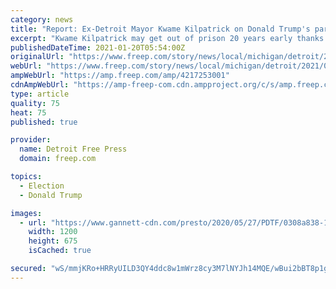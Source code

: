 ```yaml
---
category: news
title: "Report: Ex-Detroit Mayor Kwame Kilpatrick on Donald Trump's pardon list"
excerpt: "Kwame Kilpatrick may get out of prison 20 years early thanks to Donald Trump, who included the ex-mayor on his pardon list, according to reports."
publishedDateTime: 2021-01-20T05:54:00Z
originalUrl: "https://www.freep.com/story/news/local/michigan/detroit/2021/01/20/kwame-kilpatrick-pardoned-donald-trump-detroit-mayor/4217253001/"
webUrl: "https://www.freep.com/story/news/local/michigan/detroit/2021/01/20/kwame-kilpatrick-pardoned-donald-trump-detroit-mayor/4217253001/"
ampWebUrl: "https://amp.freep.com/amp/4217253001"
cdnAmpWebUrl: "https://amp-freep-com.cdn.ampproject.org/c/s/amp.freep.com/amp/4217253001"
type: article
quality: 75
heat: 75
published: true

provider:
  name: Detroit Free Press
  domain: freep.com

topics:
  - Election
  - Donald Trump

images:
  - url: "https://www.gannett-cdn.com/presto/2020/05/27/PDTF/0308a838-1ad7-4aea-8dfb-a98c9475b901-mayor_032408_kg.jpg?auto=webp&crop=3103,1746,x0,y159&format=pjpg&width=1200"
    width: 1200
    height: 675
    isCached: true

secured: "wS/mmjKRo+HRRyUILD3QY4ddc8w1mWrz8cy3M7lNYJh14MQE/wBui2bBT8p1g+yAqNxLFXtAE9Q4/bGRnOFqqLYiU7p58qqH8SlrJuoJ/AGoIqCgrHD/fpZXq4rcm4pjq8/dvKsgyh1l+wqrvb7CRX/AOAZe289NGyfOnmlFJAmtVEY/wcx/33DinDqJmxyQ+o/VG8OEp0wdVFYW7YRtZpHhZXG0oUIs+iwhSAxixr97hsUHD0AjnGoHSuqmwaETiP7B6e9vEBWuJ18/ANLuSDmsygI3e06JuOYBFPwD8M/pofp66CPxd/eawZuyC3smsm/5sjeN+y5tVeAgmRtPZNh0iLDIQfpq+h/t3Xyl1VM=;6hv6Ni+SeKFgyPCWPr86JA=="
---
```


